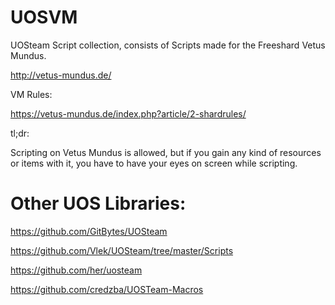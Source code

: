 # UOSVM
UOSteam Script collection, consists of Scripts made for the Freeshard Vetus Mundus.

http://vetus-mundus.de/


VM Rules:

https://vetus-mundus.de/index.php?article/2-shardrules/


tl;dr:

Scripting on Vetus Mundus is allowed, but if you gain any kind of resources or items with it, you have to have your eyes on screen while scripting.


# Other UOS Libraries:

https://github.com/GitBytes/UOSteam

https://github.com/Vlek/UOSteam/tree/master/Scripts

https://github.com/her/uosteam

https://github.com/credzba/UOSTeam-Macros

